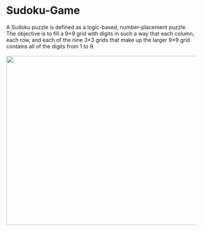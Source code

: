 # Sudoku-Game
A Sudoku puzzle is defined as a logic-based, number-placement puzzle. The objective is to fill a 9×9 grid with digits in such a way that each column, each row, and each of the nine 3×3 grids that make up the larger 9×9 grid contains all of the digits from 1 to 9.
</br>
</br>
<img src="Sudoku_Game/img/img_1.PNG" width=900 height=450>
